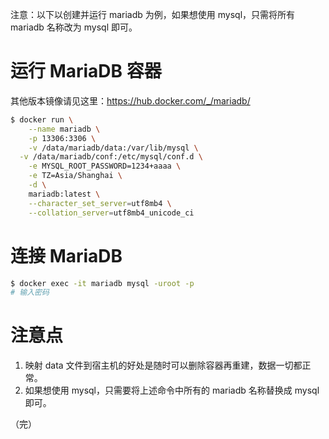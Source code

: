 注意：以下以创建并运行 mariadb 为例，如果想使用 mysql，只需将所有 mariadb 名称改为 mysql 即可。



# 运行 MariaDB 容器

其他版本镜像请见这里：https://hub.docker.com/_/mariadb/

```bash
$ docker run \
	--name mariadb \
	-p 13306:3306 \
	-v /data/mariadb/data:/var/lib/mysql \
  -v /data/mariadb/conf:/etc/mysql/conf.d \
	-e MYSQL_ROOT_PASSWORD=1234+aaaa \
	-e TZ=Asia/Shanghai \
	-d \
	mariadb:latest \
	--character_set_server=utf8mb4 \
	--collation_server=utf8mb4_unicode_ci
```



# 连接 MariaDB

```bash
$ docker exec -it mariadb mysql -uroot -p
# 输入密码
```



# 注意点

1. 映射 data 文件到宿主机的好处是随时可以删除容器再重建，数据一切都正常。
2. 如果想使用 mysql，只需要将上述命令中所有的 mariadb 名称替换成 mysql 即可。



（完）

